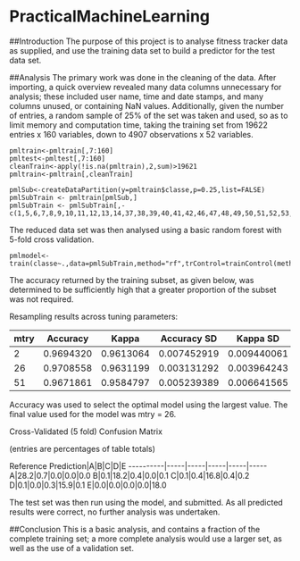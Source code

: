 # PracticalMachineLearning

##Introduction
The purpose of this project is to analyse fitness tracker data as supplied, and use the training data set to build a predictor for the test data set.

##Analysis
The primary work was done in the cleaning of the data. After importing, a quick overview revealed many data columns unnecessary for analysis; these included user name, time and date stamps, and many columns unused, or containing NaN values. Additionally, given the number of entries, a random sample of 25% of the set was taken and used, so as to limit memory and computation time, taking the training set from 19622 entries x 160 variables, down to 4907 observations x 52 variables.

```
pmltrain<-pmltrain[,7:160]
pmltest<-pmltest[,7:160]
cleanTrain<-apply(!is.na(pmltrain),2,sum)>19621
pmltrain<-pmltrain[,cleanTrain]

pmlSub<-createDataPartition(y=pmltrain$classe,p=0.25,list=FALSE)
pmlSubTrain <- pmltrain[pmlSub,]
pmlSubTrain <- pmlSubTrain[,-c(1,5,6,7,8,9,10,11,12,13,14,37,38,39,40,41,42,46,47,48,49,50,51,52,53,54,68,69,70,71,72,73,74,75,76)]
```

The reduced data set was then analysed using a basic random forest with 5-fold cross validation.

```
pmlmodel<-train(classe~.,data=pmlSubTrain,method="rf",trControl=trainControl(method="cv",number=5))
```

The accuracy returned by the training subset, as given below, was determined to be sufficiently high that a greater proportion of the subset was not required.
 
Resampling results across tuning parameters:

mtry | Accuracy | Kappa   |  Accuracy SD | Kappa SD
-----|----------|-----------|--------------|---------
 2   | 0.9694320| 0.9613064 | 0.007452919 | 0.009440061
 26  | 0.9708558| 0.9631199 | 0.003131292 | 0.003964243
 51  | 0.9671861| 0.9584797 | 0.005239389 | 0.006641565

  Accuracy was used to select the optimal model using  the largest value.
  The final value used for the model was mtry = 26.


  Cross-Validated (5 fold) Confusion Matrix 

  (entries are percentages of table totals)
 
 Reference
 Prediction|A|B|C|D|E
 ----------|-----|-----|-----|-----|-----
 A|28.2|0.7|0.0|0.0|0.0
 B|0.1|18.2|0.4|0.0|0.1
 C|0.1|0.4|16.8|0.4|0.2
 D|0.1|0.0|0.3|15.9|0.1
 E|0.0|0.0|0.0|0.0|18.0

The test set was then run using the model, and submitted. As all predicted results were correct, no further analysis was undertaken.

##Conclusion
This is a basic analysis, and contains a fraction of the complete training set; a more complete analysis would use a larger set, as well as the use of a validation set.

